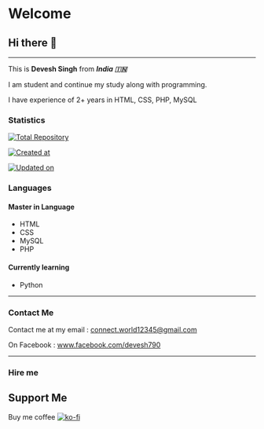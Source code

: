 # Welcome
## Hi there 👋 
_________________
This is **Devesh Singh** from ***India 🇮🇳***

I am student and continue my study along with programming.

I have experience of 2+ years in HTML, CSS, PHP, MySQL

### Statistics
[![Total Repository](https://badges.pufler.dev/repos/devesh7272)](https://github.com/devesh7272)

[![Created at](https://badges.pufler.dev/created/devesh7272/devesh7272)](https://github.com/devesh7272/devesh7272/)

[![Updated on ](https://badges.pufler.dev/updated/devesh7272/devesh7272)](https://github.com/devesh7272/devesh7272/)
### Languages
#### Master in Language
- HTML
- CSS
- MySQL
- PHP

#### Currently learning
- Python
_________________
### Contact Me
Contact me at my email : connect.world12345@gmail.com

On Facebook : www.facebook.com/devesh790
_________________
### Hire me
## Support Me
Buy me coffee
[![ko-fi](https://www.ko-fi.com/img/githubbutton_sm.svg)](https://ko-fi.com/Y8Y028S3X)
<!--
**devesh7272/devesh7272** is a ✨ _special_ ✨ repository because its `README.md` (this file) appears on your GitHub profile.

Here are some ideas to get you started:

- 🔭 I’m currently working on ...
- 🌱 I’m currently learning ...
- 👯 I’m looking to collaborate on ...
- 🤔 I’m looking for help with ...
- 💬 Ask me about ...
- 📫 How to reach me: ...
- 😄 Pronouns: ...
- ⚡ Fun fact: ...
-->
